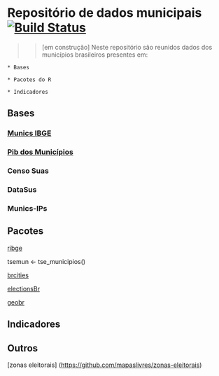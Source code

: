 # Repositório de dados municipais [![Build Status](https://travis-ci.org/simkimsia/UtilityBehaviors.png)](https://travis-ci.org/simkimsia/UtilityBehaviors)

>> [em construção] Neste repositório são reunidos dados dos municípios brasileiros presentes em:

    * Bases

    * Pacotes do R

    * Indicadores

## Bases

### [Munics IBGE](ftp://ftp.ibge.gov.br/Perfil_Municipios/)


### [Pib dos Municípios](ftp://ftp.ibge.gov.br/Pib_Municipios/)


### Censo Suas


### DataSus

### Munics-IPs

### 


## Pacotes

[ribge](https://github.com/tbrugz/ribge)

tsemun <- tse_municipios()

[brcities](https://github.com/abjur/brcities)

[electionsBr](http://electionsbr.com/)

[geobr](https://cran.r-project.org/web/packages/geobr/vignettes/intro_to_geobr.html)


## Indicadores


## Outros
[zonas eleitorais] (https://github.com/mapaslivres/zonas-eleitorais)
